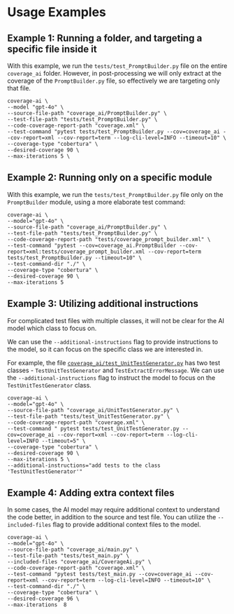 # Usage Examples

## Example 1: Running a folder, and targeting a specific file inside it
With this example, we run the `tests/test_PromptBuilder.py` file on the entire `coverage_ai` folder. 
However, in post-processing we will only extract at the coverage of the `PromptBuilder.py` file, so effectively we are targeting only that file.

```shell
coverage-ai \ 
--model "gpt-4o" \
--source-file-path "coverage_ai/PromptBuilder.py" \
--test-file-path "tests/test_PromptBuilder.py" \
--code-coverage-report-path "coverage.xml" \
--test-command "pytest tests/test_PromptBuilder.py --cov=coverage_ai --cov-report=xml --cov-report=term --log-cli-level=INFO --timeout=10" \
--coverage-type "cobertura" \
--desired-coverage 90 \
--max-iterations 5 \ 
```

## Example 2: Running only on a specific module

With this example, we run the `tests/test_PromptBuilder.py` file only on the `PromptBuilder` module, using a more elaborate test command:
```shell
coverage-ai \
--model="gpt-4o" \
--source-file-path "coverage_ai/PromptBuilder.py" \
--test-file-path "tests/test_PromptBuilder.py" \
--code-coverage-report-path "tests/coverage_prompt_builder.xml" \
--test-command "pytest --cov=coverage_ai.PromptBuilder --cov-report=xml:tests/coverage_prompt_builder.xml --cov-report=term tests/test_PromptBuilder.py --timeout=10" \
--test-command-dir "./" \
--coverage-type "cobertura" \
--desired-coverage 90 \
--max-iterations 5
```

## Example 3: Utilizing additional instructions
For complicated test files with multiple classes, it will not be clear for the AI model which class to focus on.

We can use the `--additional-instructions` flag to provide instructions to the model, so it can focus on the specific class we are interested in.

For example, the file [`coverage_ai/test_UnitTestGenerator.py`](../tests/test_UnitTestGenerator.py) has two test classes - `TestUnitTestGenerator` and `TestExtractErrorMessage`.
We can use the `--additional-instructions` flag to instruct the model to focus on the `TestUnitTestGenerator` class.

```shell
coverage-ai \
--model="gpt-4o" \
--source-file-path "coverage_ai/UnitTestGenerator.py" \
--test-file-path "tests/test_UnitTestGenerator.py" \
--code-coverage-report-path "coverage.xml" \
--test-command " pytest tests/test_UnitTestGenerator.py --cov=coverage_ai --cov-report=xml --cov-report=term --log-cli-level=INFO --timeout=5" \
--coverage-type "cobertura" \
--desired-coverage 90 \
--max-iterations 5 \
--additional-instructions="add tests to the class 'TestUnitTestGenerator'"
```

## Example 4: Adding extra context files
In some cases, the AI model may require additional context to understand the code better, in addition to the source and test file.
You can utilize the `--included-files` flag to provide additional context files to the model.

```shell
coverage-ai \
--model="gpt-4o" \
--source-file-path "coverage_ai/main.py" \
--test-file-path "tests/test_main.py" \
--included-files "coverage_ai/CoverageAi.py" \
--code-coverage-report-path "coverage.xml" \
--test-command "pytest tests/test_main.py --cov=coverage_ai --cov-report=xml --cov-report=term --log-cli-level=INFO --timeout=10" \
--test-command-dir "./" \
--coverage-type "cobertura" \
--desired-coverage 96 \
--max-iterations  8
```

